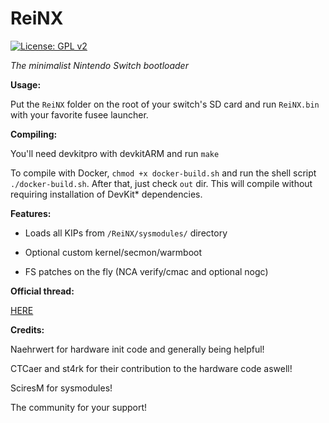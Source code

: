 # ReiNX
[![License: GPL v2](https://img.shields.io/badge/License-GPL%20v2-blue.svg)](https://www.gnu.org/licenses/old-licenses/gpl-2.0.en.html)

*The minimalist Nintendo Switch bootloader*

**Usage:**

Put the `ReiNX` folder on the root of your switch's SD card and run `ReiNX.bin` with your favorite fusee launcher.

**Compiling:**

You'll need devkitpro with devkitARM and run `make`

To compile with Docker, `chmod +x docker-build.sh` and run the shell script `./docker-build.sh`. After that, just check `out` dir. This will compile without requiring installation of DevKit* dependencies.


**Features:**

* Loads all KIPs from `/ReiNX/sysmodules/` directory

* Optional custom kernel/secmon/warmboot

* FS patches on the fly (NCA verify/cmac and optional nogc)

**Official thread:**

[HERE](https://gbatemp.net/threads/official-reinx-thread.512203/)

**Credits:**

 Naehrwert for hardware init code and generally being helpful!

 CTCaer and st4rk for their contribution to the hardware code aswell!

 SciresM for sysmodules!

 The community for your support!
